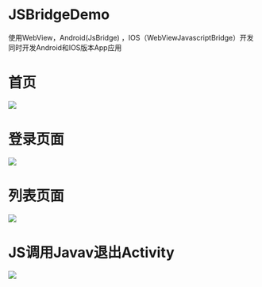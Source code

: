 ﻿# JSBridgeDemo
使用WebView，Android(JsBridge) ，IOS（WebViewJavascriptBridge）开发同时开发Android和IOS版本App应用


  <h1>首页</h1>
        <p>
            <img src="http://7xowu9.com1.z0.glb.clouddn.com/JSBridgeDemo1.png?attname=&e=1466239722&token=Mqtioyh40Emz8mD7IlD3zO6Ygq1Ngu875mgsI78Y:xLI5OvWflDrH99TrIwr17OkEfgc" />
        </p>
          <h1>登录页面</h1>
        <p>
            <img src="http://7xowu9.com1.z0.glb.clouddn.com/JSBridgeDemo2.png?attname=&e=1466239722&token=Mqtioyh40Emz8mD7IlD3zO6Ygq1Ngu875mgsI78Y:5J_kK06mbDAYTYVK9mg89RNZ61A" />
        </p>
          <h1>列表页面</h1>
         <p>
            <img src="http://7xowu9.com1.z0.glb.clouddn.com/JSBridgeDemo3.png?attname=&e=1466239723&token=Mqtioyh40Emz8mD7IlD3zO6Ygq1Ngu875mgsI78Y:gb68c_uiX5iegzMs3e6tW-QnGyw" />
        </p>
          <h1>JS调用Javav退出Activity</h1>
         <p>
            <img src="http://7xowu9.com1.z0.glb.clouddn.com/JSBridgeDemo4.png?attname=&e=1466239723&token=Mqtioyh40Emz8mD7IlD3zO6Ygq1Ngu875mgsI78Y:m7iX5_V4DVYCxhF5pzCiljPgBT4" />
 </p>

